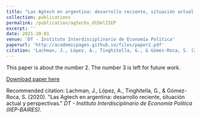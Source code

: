 ```yaml
---
title: "Las Agtech en argentina: desarrollo reciente, situación actual y perspectivas "
collection: publications
permalink: /publication/agtechs_dtDelIIEP
excerpt: ''
date: 2021-10-01
venue: 'DT - Instituto Interdisciplinario de Economía Política'
paperurl: 'http://academicpages.github.io/files/paper2.pdf'
citation: 'Lachman, J., López, A., Tinghitella, G., & Gómez-Roca, S. (2021). &quot;Las Agtech en argentina: desarrollo reciente, situación actual y perspectivas .&quot; <i>DT - Instituto Interdisciplinario de Economía Política (IIEP-BAIRES)</i>.'
---
```

This paper is about the number 2. The number 3 is left for future work.

[Download paper here](http://academicpages.github.io/files/paper2.pdf)

Recommended citation: Lachman, J., López, A., Tinghitella, G., & Gómez-Roca, S. (2020). "Las Agtech en argentina: desarrollo reciente, situación actual y perspectivas." <i>DT - Instituto Interdisciplinario de Economía Política (IIEP-BAIRES)</i>.
